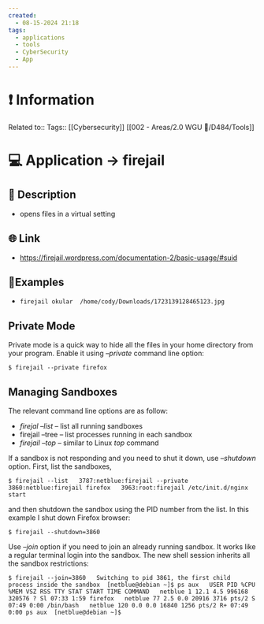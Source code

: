 ```yaml
---
created:
  - 08-15-2024 21:18
tags:
  - applications
  - tools
  - CyberSecurity
  - App
---
```

# ❗ Information
Related to:: 
Tags:: [[Cybersecurity]] [[002 - Areas/2.0 WGU 📝/D484/Tools]] 

# 💻 Application -> firejail

## 🧾 Description
- opens files in a virtual setting
## 🌐 Link
- https://firejail.wordpress.com/documentation-2/basic-usage/#suid
## 🤸Examples
- `firejail okular  /home/cody/Downloads/1723139128465123.jpg`

## Private Mode

Private mode is a quick way to hide all the files in your home directory from your program. Enable it using _–private_ command line option:

`$ firejail --private firefox`

## Managing Sandboxes

The relevant command line options are as follow:

- _firejal –list_ – list all running sandboxes
- firejail –tree – list processes running in each sandbox
- _firejail –top_ – similar to Linux _top_ command

If a sandbox is not responding and you need to shut it down, use _–shutdown_ option. First, list the sandboxes,

`$ firejail --list   3787:netblue:firejail --private   3860:netblue:firejail firefox   3963:root:firejail /etc/init.d/nginx start`

and then shutdown the sandbox using the PID number from the list. In this example I shut down Firefox browser:

`$ firejail --shutdown=3860`

Use _–join_ option if you need to join an already running sandbox. It works like a regular terminal login into the sandbox. The new shell session inherits all the sandbox restrictions:

`$ firejail --join=3860   Switching to pid 3861, the first child process inside the sandbox  [netblue@debian ~]$ ps aux   USER PID %CPU %MEM VSZ RSS TTY STAT START TIME COMMAND   netblue 1 12.1 4.5 996168 320576 ? Sl 07:33 1:59 firefox   netblue 77 2.5 0.0 20916 3716 pts/2 S 07:49 0:00 /bin/bash   netblue 120 0.0 0.0 16840 1256 pts/2 R+ 07:49 0:00 ps aux  [netblue@debian ~]$  `